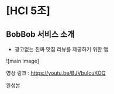 # [HCI 5조] 

## BobBob 서비스 소개
 - 광고없는 진짜 맛집 리뷰를 제공하기 위한 앱

![main image]


영상 링크 : https://youtu.be/BJVbuIcuKOQ

완성본
